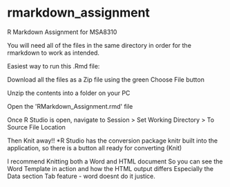 # rmarkdown_assignment
R Markdown Assignment for MSA8310

You will need all of the files in the same directory in order for the rmarkdown to work as intended.

Easiest way to run this .Rmd file:

Download all the files as a Zip file using the green Choose File button

Unzip the contents into a folder on your PC

Open the 'RMarkdown_Assignment.rmd' file

Once R Studio is open, navigate to Session > Set Working Directory > To Source File Location

Then Knit away!!
*R Studio has the conversion package knitr built into the application, so there is a button all ready for converting (Knit)

I recommend Knitting both a Word and HTML document
So you can see the Word Template in action and how the HTML output differs
Especially the Data section Tab feature - word doesnt do it justice.
